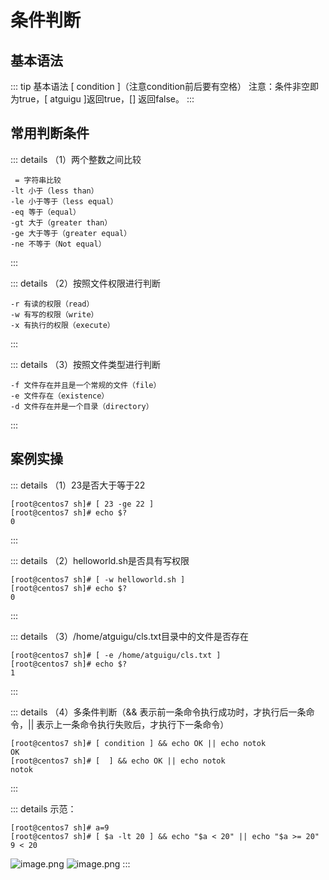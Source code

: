 # 条件判断


## 基本语法
::: tip 基本语法
[ condition ]（注意condition前后要有空格）
注意：条件非空即为true，[ atguigu ]返回true，[] 返回false。
:::

## 常用判断条件

::: details （1）两个整数之间比较
```shell
 = 字符串比较
-lt 小于（less than）			
-le 小于等于（less equal）
-eq 等于（equal）			
-gt 大于（greater than）
-ge 大于等于（greater equal）	
-ne 不等于（Not equal）
```


:::

::: details （2）按照文件权限进行判断
```shell
-r 有读的权限（read）		
-w 有写的权限（write）
-x 有执行的权限（execute）
```

:::

::: details （3）按照文件类型进行判断
```shell
-f 文件存在并且是一个常规的文件（file）
-e 文件存在（existence）		       
-d 文件存在并是一个目录（directory）
```
:::


## 案例实操	
::: details （1）23是否大于等于22
```shell
[root@centos7 sh]# [ 23 -ge 22 ]
[root@centos7 sh]# echo $?
0
```
:::


::: details （2）helloworld.sh是否具有写权限
```shell
[root@centos7 sh]# [ -w helloworld.sh ]
[root@centos7 sh]# echo $?
0
```
:::


::: details （3）/home/atguigu/cls.txt目录中的文件是否存在
```shell
[root@centos7 sh]# [ -e /home/atguigu/cls.txt ]
[root@centos7 sh]# echo $?
1
```
:::

::: details （4）多条件判断（&& 表示前一条命令执行成功时，才执行后一条命令，|| 表示上一条命令执行失败后，才执行下一条命令）
```shell
[root@centos7 sh]# [ condition ] && echo OK || echo notok
OK
[root@centos7 sh]# [  ] && echo OK || echo notok
notok
```
:::

::: details 示范：
```shell
[root@centos7 sh]# a=9
[root@centos7 sh]# [ $a -lt 20 ] && echo "$a < 20" || echo "$a >= 20"
9 < 20
```
![image.png](https://raw.gitmirror.com/KwFruit/basic-picture-service/note-v1.0.0/img/202312011437206.png)
![image.png](https://raw.gitmirror.com/KwFruit/basic-picture-service/note-v1.0.0/img/202312011437105.png)
:::

